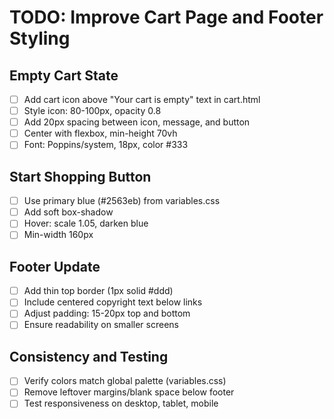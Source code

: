 # TODO: Improve Cart Page and Footer Styling

## Empty Cart State

- [ ] Add cart icon above "Your cart is empty" text in cart.html
- [ ] Style icon: 80-100px, opacity 0.8
- [ ] Add 20px spacing between icon, message, and button
- [ ] Center with flexbox, min-height 70vh
- [ ] Font: Poppins/system, 18px, color #333

## Start Shopping Button

- [ ] Use primary blue (#2563eb) from variables.css
- [ ] Add soft box-shadow
- [ ] Hover: scale 1.05, darken blue
- [ ] Min-width 160px

## Footer Update

- [ ] Add thin top border (1px solid #ddd)
- [ ] Include centered copyright text below links
- [ ] Adjust padding: 15-20px top and bottom
- [ ] Ensure readability on smaller screens

## Consistency and Testing

- [ ] Verify colors match global palette (variables.css)
- [ ] Remove leftover margins/blank space below footer
- [ ] Test responsiveness on desktop, tablet, mobile
